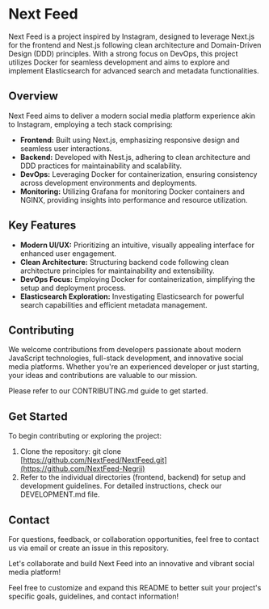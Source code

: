 # Next Feed
Next Feed is a project inspired by Instagram, designed to leverage Next.js for the frontend and Nest.js following clean architecture and Domain-Driven Design (DDD) principles. With a strong focus on DevOps, this project utilizes Docker for seamless development and aims to explore and implement Elasticsearch for advanced search and metadata functionalities.

## Overview
Next Feed aims to deliver a modern social media platform experience akin to Instagram, employing a tech stack comprising:

* **Frontend:** Built using Next.js, emphasizing responsive design and seamless user interactions.
* **Backend:** Developed with Nest.js, adhering to clean architecture and DDD practices for maintainability and scalability.
* **DevOps:** Leveraging Docker for containerization, ensuring consistency across development environments and deployments.
* **Monitoring:** Utilizing Grafana for monitoring Docker containers and NGINX, providing insights into performance and resource utilization.

## Key Features
* **Modern UI/UX:** Prioritizing an intuitive, visually appealing interface for enhanced user engagement.
* **Clean Architecture:** Structuring backend code following clean architecture principles for maintainability and extensibility.
* **DevOps Focus:** Employing Docker for containerization, simplifying the setup and deployment process.
* **Elasticsearch Exploration:** Investigating Elasticsearch for powerful search capabilities and efficient metadata management.

## Contributing
We welcome contributions from developers passionate about modern JavaScript technologies, full-stack development, and innovative social media platforms. Whether you're an experienced developer or just starting, your ideas and contributions are valuable to our mission.

Please refer to our CONTRIBUTING.md guide to get started.

## Get Started
To begin contributing or exploring the project:

1. Clone the repository: git clone [https://github.com/NextFeed/NextFeed.git](https://github.com/NextFeed-Negrii)
1. Refer to the individual directories (frontend, backend) for setup and development guidelines.
For detailed instructions, check our DEVELOPMENT.md file.

## Contact
For questions, feedback, or collaboration opportunities, feel free to contact us via email or create an issue in this repository.

Let's collaborate and build Next Feed into an innovative and vibrant social media platform!

Feel free to customize and expand this README to better suit your project's specific goals, guidelines, and contact information!
